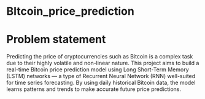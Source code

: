 # BItcoin_price_prediction
<h1>Problem statement</h1>
Predicting the price of cryptocurrencies such as Bitcoin is a complex task due to their highly volatile and non-linear nature. 
This project aims to build a real-time Bitcoin price prediction model using Long Short-Term Memory (LSTM) networks — a type of Recurrent Neural Network (RNN) well-suited for time series forecasting. By using daily historical Bitcoin data, the model learns patterns and trends to make accurate future price predictions.
